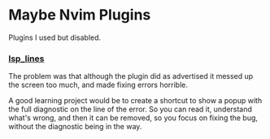 # Maybe Nvim Plugins

Plugins I used but disabled.

### [lsp_lines](https://github.com/maan2003/lsp_lines.nvim)

The problem was that although the plugin did as advertised it messed up the screen
too much, and made fixing errors horrible.

A good learning project would be to create a shortcut to show a popup with the full
diagnostic on the line of the error. So you can read it, understand what's wrong,
and then it can be removed, so you focus on fixing the bug, without the diagnostic
being in the way.
